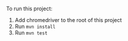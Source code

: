 To run this project:

1. Add chromedriver to the root of this project
2. Run `mvn install`
3. Run `mvn test`

